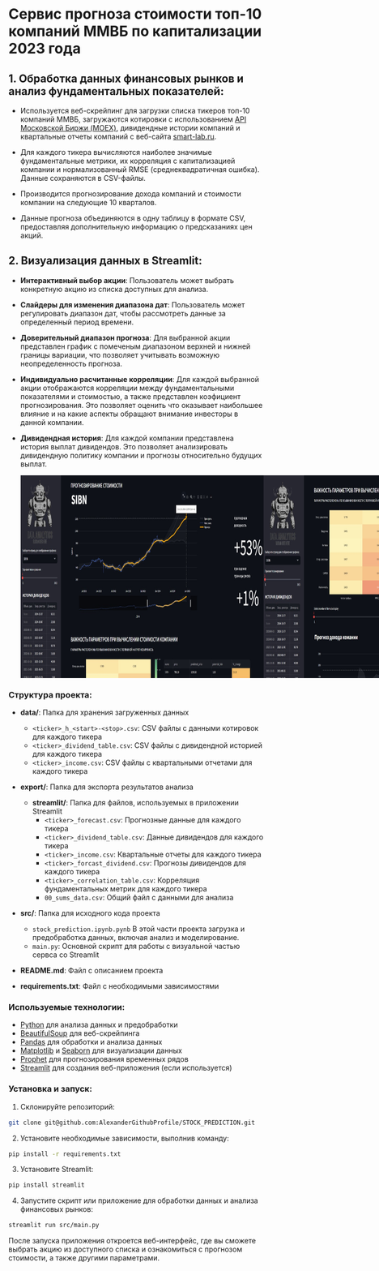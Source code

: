 #  Сервис прогноза стоимости топ-10 компаний ММВБ по капитализации 2023 года

## 1. Обработка данных финансовых рынков и анализ фундаментальных показателей:
- Используется веб-скрейпинг для загрузки списка тикеров топ-10 компаний ММВБ, загружаются котировки с использованием [API Московской Биржи (MOEX)](https://www.moex.com/ru/), дивидендные истории компаний и квартальные отчеты компаний с веб-сайта [smart-lab.ru](https://smart-lab.ru/).
   
- Для каждого тикера вычисляются наиболее значимые фундаментальные метрики, их корреляция с капитализацией компании и нормализованный RMSE (среднеквадратичная ошибка). Данные сохраняются в CSV-файлы.

- Производится прогнозирование дохода компаний и стоимости компании на следующие 10 кварталов.

- Данные прогноза объединяются в одну таблицу в формате CSV, предоставляя дополнительную информацию о предсказаниях цен акций.


## 2. **Визуализация данных в Streamlit:**

- **Интерактивный выбор акции**: Пользователь может выбрать конкретную акцию из списка доступных для анализа.
  
- **Слайдеры для изменения диапазона дат**: Пользователь может регулировать диапазон дат, чтобы рассмотреть данные за определенный период времени.
  
- **Доверительный диапазон прогноза**: Для выбранной акции представлен график с помеченым диапазоном верхней и нижней границы вариации, что позволяет учитывать возможную неопределенность прогноза.
  
- **Индивидуально расчитанные корреляции**: Для каждой выбранной акции отображаются корреляции между фундаментальными показателями и стоимостью, а также представлен коэфициент прогнозирования. Это позволяет оценить что оказывает наибольшее влияние и на какие аспекты обращают внимание инвесторы в данной компании.

- **Дивидендная история**: Для каждой компании представлена история выплат дивидендов. Это позволяет анализировать дивидендную политику компании и прогнозы относительно будущих выплат.

  <div style="display: flex;">
    <img src="img/exmp/7.jpg" width="800" height="400">
    <img src="img/exmp/8.jpg" width="800" height="400">
    <img src="img/exmp/9.jpg" width="800" height="400">
</div>

### Структура проекта:

- **data/**: Папка для хранения загруженных данных
  - `<ticker>_h_<start>-<stop>.csv`: CSV файлы с данными котировок для каждого тикера
  - `<ticker>_dividend_table.csv`: CSV файлы с дивидендной историей для каждого тикера
  - `<ticker>_income.csv`: CSV файлы с квартальными отчетами для каждого тикера

- **export/**: Папка для экспорта результатов анализа
  - **streamlit/**: Папка для файлов, используемых в приложении Streamlit
    - `<ticker>_forecast.csv`: Прогнозные данные для каждого тикера
    - `<ticker>_dividend_table.csv`: Данные дивидендов для каждого тикера
    - `<ticker>_income.csv`: Квартальные отчеты для каждого тикера
    - `<ticker>_forcast_dividend.csv`: Прогнозы дивидендов для каждого тикера
    - `<ticker>_correlation_table.csv`: Корреляция фундаментальных метрик для каждого тикера
    - `00_sums_data.csv`: Общий файл с данными для анализа

- **src/**: Папка для исходного кода проекта
  - `stock_prediction.ipynb.pynb` В этой части проекта загрузка и предобработка данных, включая анализ и моделирование.
  - `main.py`: Основной скрипт для работы с визуальной частью сервса со Streamlit


- **README.md**: Файл с описанием проекта

- **requirements.txt**: Файл с необходимыми зависимостями
### Используемые технологии:

- [Python](https://www.python.org/) для анализа данных и предобработки
- [BeautifulSoup](https://www.crummy.com/software/BeautifulSoup/bs4/doc/) для веб-скрейпинга
- [Pandas](https://pandas.pydata.org/) для обработки и анализа данных
- [Matplotlib](https://matplotlib.org/) и [Seaborn](https://seaborn.pydata.org/) для визуализации данных
- [Prophet](https://facebook.github.io/prophet/) для прогнозирования временных рядов
- [Streamlit](https://streamlit.io/) для создания веб-приложения (если используется)

### Установка и запуск:
1. Склонируйте репозиторий:

```bash
git clone git@github.com:AlexanderGithubProfile/STOCK_PREDICTION.git
```

2. Установите необходимые зависимости, выполнив команду:
```bash
pip install -r requirements.txt
```
3. Установите Streamlit:

```bash
pip install streamlit
```
4. Запустите скрипт или приложение для обработки данных и анализа финансовых рынков:
```bash
streamlit run src/main.py
```
После запуска приложения откроется веб-интерфейс, где вы сможете выбрать акцию из доступного списка и ознакомиться с прогнозом стоимости, а также другими параметрами.

